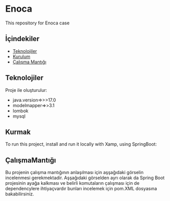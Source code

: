 # Enoca
  This repository for Enoca case
## İçindekiler
 
* [Teknolojiler](#teknolojiler)
* [Kurulum](#kurulum)
* [Çalışma Mantığı](#ÇalışmaMantığı)

 

	
## Teknolojiler
Proje ile oluşturulur:
* java.version=>>>17.0
* modelmapper=>>3.1
* lombok
* mysql
	
## Kurmak
To run this project, install and run it locally with Xamp, using SpringBoot:


## ÇalışmaMantığı

Bu projenin çalışma mantığının anlaşılması için aşşağıdaki görselin incelenmesi gerekmektadir.
Aşşağıdaki görselden ayrı olarak da Spring Boot projesinin ayağa kalkması ve belirli komutaların çalışması için de 
dependencylere ihtiyaçvardır bunları incelemek için pom.XML dosyasına bakabilirsiniz.

